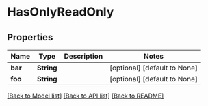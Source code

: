 # HasOnlyReadOnly

## Properties
Name | Type | Description | Notes
------------ | ------------- | ------------- | -------------
**bar** | **String** |  | [optional] [default to None]
**foo** | **String** |  | [optional] [default to None]

[[Back to Model list]](../README.md#documentation-for-models) [[Back to API list]](../README.md#documentation-for-api-endpoints) [[Back to README]](../README.md)


